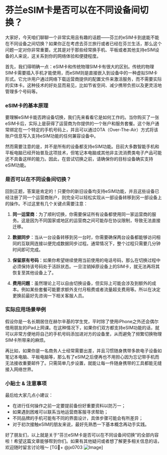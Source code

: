 # 芬兰eSIM卡是否可以在不同设备间切换？

大家好，今天咱们聊聊一个非常实用且有趣的话题——芬兰的eSIM卡到底能不能在不同设备之间切换？如果你正在考虑去芬兰旅行或者已经在芬兰生活，那么这个问题一定对你非常重要。尤其是对于那些经常换手机、平板或者其他支持eSIM设备的人来说，这关系到你的网络体验和便捷程度。

首先，我们得明确一点：eSIM卡和传统物理SIM卡有很大的区别。传统的物理SIM卡需要插入手机才能使用，而eSIM则是直接嵌入到设备中的一种虚拟SIM卡形式。它允许用户通过网络下载运营商提供的配置文件来激活服务，而不需要实际的实体卡。这种技术的好处显而易见，比如节省空间、减少携带负担以及更灵活地管理多个号码等。

### eSIM卡的基本原理

要理解eSIM卡能否跨设备切换，我们先来看看它是如何工作的。当你购买了一张eSIM卡后，实际上是获得了运营商为你提供的一个账户和服务套餐。这个账户通常绑定在一个特定的手机号码上，并且可以通过OTA（Over-The-Air）方式将该账户信息写入支持eSIM功能的任何兼容设备中。

然而需要注意的是，并不是所有的设备都支持eSIM功能。目前大多数智能手机和平板电脑已经开始普及这项技术，但笔记本电脑或其他非主流消费类电子产品可能还不具备这样的能力。因此，在尝试切换之前，请确保你的目标设备确实支持eSIM功能。

### 是否可以在不同设备间切换？

回到正题，答案是肯定的！只要你的新旧设备均支持eSIM功能，并且这些设备已经注册了同一个运营商账户，则完全可以轻松实现从一部设备转移到另一部设备上的操作。不过这里有几个关键点需要注意：

1. **同一运营商**：为了顺利切换，你需要保证所有设备都使用同一家运营商的服务。这是因为不同国家或地区的运营商之间可能存在协议限制，导致无法直接迁移。
   
2. **数据同步**：当从一台设备转移到另一台时，你需要确保两台设备都能够访问相同的互联网连接以便完成数据同步过程。通常情况下，整个过程只需要几分钟时间即可完成。

3. **保留原有号码**：如果你希望继续使用当前使用的电话号码，那么在切换过程中必须保持该号码处于活跃状态。一旦注销掉原设备上的SIM卡，就无法再将其恢复至其他设备上了。

4. **费用问题**：虽然理论上可以自由切换设备，但实际上可能会涉及到额外的成本。例如某些套餐可能要求额外支付月租费或者流量超支费用等。所以在决定更换前最好先咨询一下相关客服人员。

### 实际应用场景举例

假设你是一名长期居住在赫尔辛基的学生党，平时除了使用iPhone之外还会偶尔借用朋友的iPad上网课。在这种情况下，如果你们双方都支持eSIM功能的话，就可以非常方便地将自己的手机号码添加进对方的设备里，从而避免了频繁切换物理SIM卡所带来的麻烦。

再比如，如果你是一名商务人士经常需要出差，并且习惯随身携带多款电子设备如笔记本电脑、平板电脑等，那么有了eSIM之后便再也不用担心因为忘记带手机而无法接收重要邮件了。只需简单几步设置，就能让每一件随身携带的工具都能无缝接入网络世界。

### 小贴士 & 注意事项

最后给大家几点小建议：
- 在进行任何操作之前一定要提前备份好重要资料以防万一；
- 如果遇到困难可以联系当地运营商客服寻求帮助；
- 不同品牌的手机可能有不同的界面设计，具体步骤可能会有所差异；
- 对于初次接触eSIM的朋友来说，最好先熟悉一下基本概念再动手实践。

好了朋友们，以上就是关于“芬兰eSIM卡是否可以在不同设备间切换”的全部内容啦！希望这篇文章能够帮到你们。如果有其他疑问或者想了解更多相关信息的话，欢迎随时留言讨论哦～ [TG💪+ @jx0703 ![Image](https://github.com/user-attachments/assets/dbca1d08-cadb-493c-b0ec-ad6f7a83f270)]